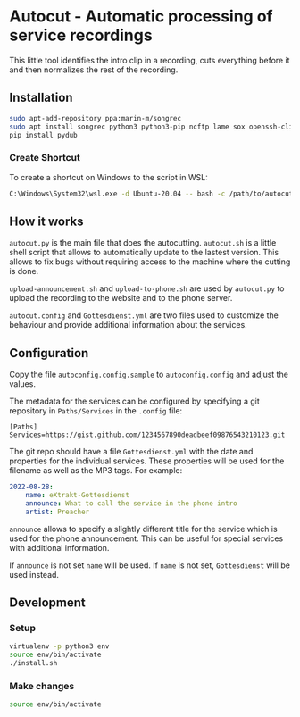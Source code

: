 # Autocut - Automatic processing of service recordings

This little tool identifies the intro clip in a recording, cuts everything before
it and then normalizes the rest of the recording.

## Installation

```bash
sudo apt-add-repository ppa:marin-m/songrec
sudo apt install songrec python3 python3-pip ncftp lame sox openssh-client wget ffmpeg
pip install pydub
```

### Create Shortcut

To create a shortcut on Windows to the script in WSL:

```bash
C:\Windows\System32\wsl.exe -d Ubuntu-20.04 -- bash -c /path/to/autocut/autocut.sh
```

## How it works

`autocut.py` is the main file that does the autocutting. `autocut.sh` is a little
shell script that allows to automatically update to the lastest version. This allows
to fix bugs without requiring access to the machine where the cutting is done.

`upload-announcement.sh` and `upload-to-phone.sh` are used by `autocut.py` to upload
the recording to the website and to the phone server.

`autocut.config` and `Gottesdienst.yml` are two files used to customize the behaviour
and provide additional information about the services.

## Configuration

Copy the file `autoconfig.config.sample` to `autoconfig.config` and adjust the
values.

The metadata for the services can be configured by specifying a git repository in
`Paths/Services` in the `.config` file:

```config
[Paths]
Services=https://gist.github.com/1234567890deadbeef09876543210123.git
```

The git repo should have a file `Gottesdienst.yml` with the date and properties
for the individual services. These properties will be used for the filename as
well as the MP3 tags. For example:

```yml
2022-08-28:
    name: eXtrakt-Gottesdienst
    announce: What to call the service in the phone intro
    artist: Preacher
```

`announce` allows to specify a slightly different title for the service
which is used for the phone announcement. This can be useful for special
services with additional information.

If `announce` is not set `name` will be used. If `name` is not set,
`Gottesdienst` will be used instead.

## Development

### Setup

```bash
virtualenv -p python3 env
source env/bin/activate
./install.sh
```

### Make changes

```bash
source env/bin/activate
```

